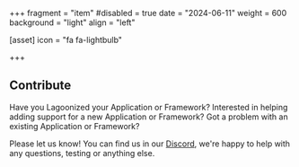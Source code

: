 +++
fragment = "item"
#disabled = true
date = "2024-06-11"
weight = 600
background = "light"
align = "left"

[asset]
  icon = "fa fa-lightbulb"

+++
## Contribute

Have you Lagoonized your Application or Framework? Interested in helping adding support for a new Application or Framework? Got a problem with an existing Application or Framework?

Please let us know! You can find us in our [Discord](https://discord.gg/te5hHe95JE), we're happy to help with any questions, testing or anything else.
